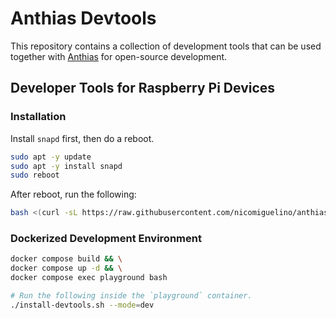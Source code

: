 # Anthias Devtools

This repository contains a collection of development tools that can be used together with
[Anthias][1] for open-source development.


## Developer Tools for Raspberry Pi Devices

### Installation

Install `snapd` first, then do a reboot.

```bash
sudo apt -y update
sudo apt -y install snapd
sudo reboot
```

After reboot, run the following:

```bash
bash <(curl -sL https://raw.githubusercontent.com/nicomiguelino/anthias-devtools/main/install-devtools.sh)
```

### Dockerized Development Environment

```bash
docker compose build && \
docker compose up -d && \
docker compose exec playground bash
```

```bash
# Run the following inside the `playground` container.
./install-devtools.sh --mode=dev
```



[1]: https://github.com/Screenly/Anthias
